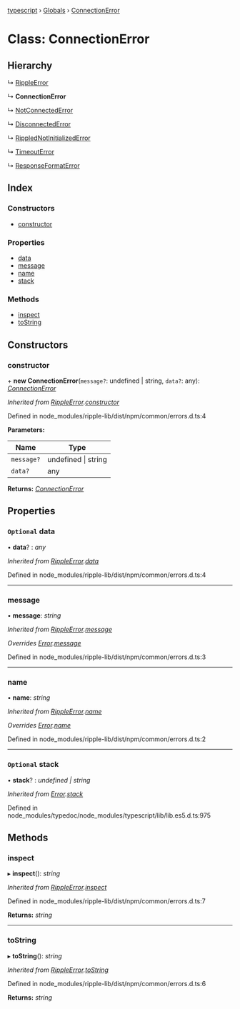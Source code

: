 [typescript](../README.md) › [Globals](../globals.md) › [ConnectionError](connectionerror.md)

# Class: ConnectionError

## Hierarchy

  ↳ [RippleError](rippleerror.md)

  ↳ **ConnectionError**

  ↳ [NotConnectedError](notconnectederror.md)

  ↳ [DisconnectedError](disconnectederror.md)

  ↳ [RippledNotInitializedError](ripplednotinitializederror.md)

  ↳ [TimeoutError](timeouterror.md)

  ↳ [ResponseFormatError](responseformaterror.md)

## Index

### Constructors

* [constructor](connectionerror.md#constructor)

### Properties

* [data](connectionerror.md#optional-data)
* [message](connectionerror.md#message)
* [name](connectionerror.md#name)
* [stack](connectionerror.md#optional-stack)

### Methods

* [inspect](connectionerror.md#inspect)
* [toString](connectionerror.md#tostring)

## Constructors

###  constructor

\+ **new ConnectionError**(`message?`: undefined | string, `data?`: any): *[ConnectionError](connectionerror.md)*

*Inherited from [RippleError](rippleerror.md).[constructor](rippleerror.md#constructor)*

Defined in node_modules/ripple-lib/dist/npm/common/errors.d.ts:4

**Parameters:**

Name | Type |
------ | ------ |
`message?` | undefined &#124; string |
`data?` | any |

**Returns:** *[ConnectionError](connectionerror.md)*

## Properties

### `Optional` data

• **data**? : *any*

*Inherited from [RippleError](rippleerror.md).[data](rippleerror.md#optional-data)*

Defined in node_modules/ripple-lib/dist/npm/common/errors.d.ts:4

___

###  message

• **message**: *string*

*Inherited from [RippleError](rippleerror.md).[message](rippleerror.md#message)*

*Overrides [Error](../interfaces/error.md).[message](../interfaces/error.md#message)*

Defined in node_modules/ripple-lib/dist/npm/common/errors.d.ts:3

___

###  name

• **name**: *string*

*Inherited from [RippleError](rippleerror.md).[name](rippleerror.md#name)*

*Overrides [Error](../interfaces/error.md).[name](../interfaces/error.md#name)*

Defined in node_modules/ripple-lib/dist/npm/common/errors.d.ts:2

___

### `Optional` stack

• **stack**? : *undefined | string*

*Inherited from [Error](../interfaces/error.md).[stack](../interfaces/error.md#optional-stack)*

Defined in node_modules/typedoc/node_modules/typescript/lib/lib.es5.d.ts:975

## Methods

###  inspect

▸ **inspect**(): *string*

*Inherited from [RippleError](rippleerror.md).[inspect](rippleerror.md#inspect)*

Defined in node_modules/ripple-lib/dist/npm/common/errors.d.ts:7

**Returns:** *string*

___

###  toString

▸ **toString**(): *string*

*Inherited from [RippleError](rippleerror.md).[toString](rippleerror.md#tostring)*

Defined in node_modules/ripple-lib/dist/npm/common/errors.d.ts:6

**Returns:** *string*
